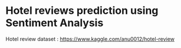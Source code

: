 # Hotel reviews prediction using Sentiment Analysis

Hotel review dataset : https://www.kaggle.com/anu0012/hotel-review
